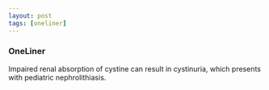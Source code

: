 ```yaml
---
layout: post
tags: [oneliner]
---
```



### OneLiner

Impaired renal absorption of cystine can result in cystinuria, which  presents with pediatric nephrolithiasis.
